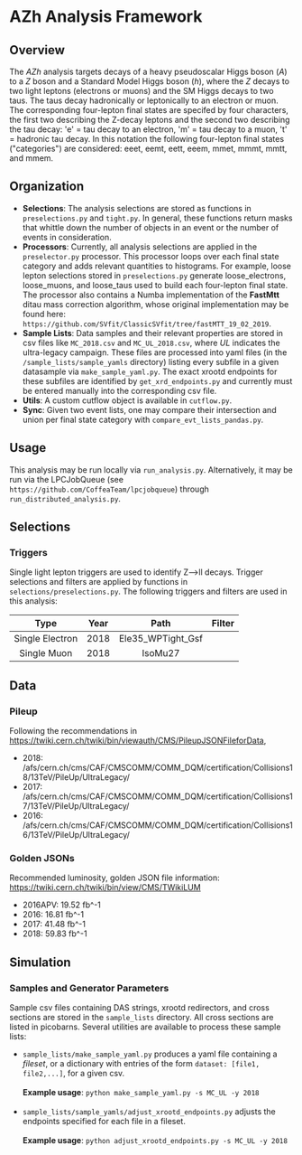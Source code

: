 # AZh Analysis Framework
## Overview
The *AZh* analysis targets decays of a heavy pseudoscalar Higgs boson (*A*) to a *Z* boson and a Standard Model Higgs boson (*h*), where the *Z* decays to two light leptons (electrons or muons) and the SM Higgs decays to two taus. The taus decay hadronically or leptonically to an electron or muon. The corresponding four-lepton final states are specifed by four characters, the first two describing the Z-decay leptons and the second two describing the tau decay: 'e' = tau decay to an electron, 'm' = tau decay to a muon, 't' = hadronic tau decay. In this notation the following four-lepton final states ("categories") are considered: eeet, eemt, eett, eeem, mmet, mmmt, mmtt, and mmem. 

## Organization
- **Selections**: The analysis selections are stored as functions in `preselections.py` and `tight.py`. In general, these functions return masks that whittle down the number of objects in an event or the number of events in consideration. 
- **Processors**: Currently, all analysis selections are applied in the `preselector.py` processor. This processor loops over each final state category and adds relevant quantities to histograms. For example, loose lepton selections stored in `preselections.py` generate loose_electrons, loose_muons, and loose_taus used to build each four-lepton final state. The processor also contains a Numba implementation of the **FastMtt** ditau mass correction algorithm, whose original implementation may be found here: `https://github.com/SVfit/ClassicSVfit/tree/fastMTT_19_02_2019`. 
- **Sample Lists**: Data samples and their relevant properties are stored in csv files like `MC_2018.csv` and `MC_UL_2018.csv`, where *UL* indicates the ultra-legacy campaign. These files are processed into yaml files (in the `/sample_lists/sample_yamls` directory) listing every subfile in a given datasample via `make_sample_yaml.py`. The exact xrootd endpoints for these subfiles are identified by `get_xrd_endpoints.py` and currently must be entered manually into the corresponding csv file. 
- **Utils**: A custom cutflow object is available in `cutflow.py`. 
- **Sync**: Given two event lists, one may compare their intersection and union per final state category with `compare_evt_lists_pandas.py`.

## Usage
This analysis may be run locally via `run_analysis.py`. Alternatively, it may be run via the LPCJobQueue (see `https://github.com/CoffeaTeam/lpcjobqueue`) through `run_distributed_analysis.py`. 

## Selections
### Triggers 
Single light lepton triggers are used to identify Z-->ll decays. Trigger selections and filters are applied by functions in ```selections/preselections.py```. The following triggers and filters are used in this analysis:  

| Type | Year | Path | Filter | 
| :--: | :--: | :--: | :----: |
| Single Electron | 2018 | Ele35_WPTight_Gsf |  | 
| Single Muon | 2018 | IsoMu27  |  |

## Data
### Pileup
Following the recommendations in https://twiki.cern.ch/twiki/bin/viewauth/CMS/PileupJSONFileforData,
- 2018: /afs/cern.ch/cms/CAF/CMSCOMM/COMM_DQM/certification/Collisions18/13TeV/PileUp/UltraLegacy/
- 2017: /afs/cern.ch/cms/CAF/CMSCOMM/COMM_DQM/certification/Collisions17/13TeV/PileUp/UltraLegacy/
- 2016: /afs/cern.ch/cms/CAF/CMSCOMM/COMM_DQM/certification/Collisions16/13TeV/PileUp/UltraLegacy/

### Golden JSONs
Recommended luminosity, golden JSON file information: https://twiki.cern.ch/twiki/bin/view/CMS/TWikiLUM
- 2016APV: 19.52 fb^-1
- 2016: 16.81 fb^-1 
- 2017: 41.48 fb^-1
- 2018: 59.83 fb^-1

## Simulation
### Samples and Generator Parameters
Sample csv files containing DAS strings, xrootd redirectors, and cross sections are stored in the ```sample_lists``` directory. All cross sections are listed in picobarns. Several utilities are available to process these sample lists:
- ```sample_lists/make_sample_yaml.py``` produces a yaml file containing a *fileset*, or a dictionary with entries of the form ```dataset: [file1, file2,...]```, for a given csv. </br></br> **Example usage**: ```python make_sample_yaml.py -s MC_UL -y 2018``` </br></br> 
- ```sample_lists/sample_yamls/adjust_xrootd_endpoints.py``` adjusts the endpoints specified for each file in a fileset. </br></br> **Example usage**: ```python adjust_xrootd_endpoints.py -s MC_UL -y 2018``` </br></br>

